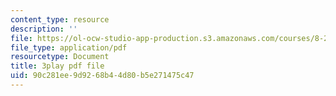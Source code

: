 ```yaml
---
content_type: resource
description: ''
file: https://ol-ocw-studio-app-production.s3.amazonaws.com/courses/8-20-introduction-to-special-relativity-january-iap-2021/90c281ee9d9268b44d80b5e271475c47_8rbXjIqF3IA.pdf
file_type: application/pdf
resourcetype: Document
title: 3play pdf file
uid: 90c281ee-9d92-68b4-4d80-b5e271475c47
---
```

